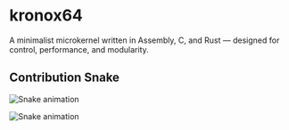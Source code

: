 # kronox64
A minimalist microkernel written in Assembly, C, and Rust — designed for control, performance, and modularity.

## Contribution Snake

![Snake animation](https://github.com/KRONOX-Javier/kronox64/blob/output/github-contribution-grid-snake.svg)


<img src="https://raw.githubusercontent.com/KRONOX-Javier/KRONOX-Javier/output/snake.svg" alt="Snake animation" />

###
